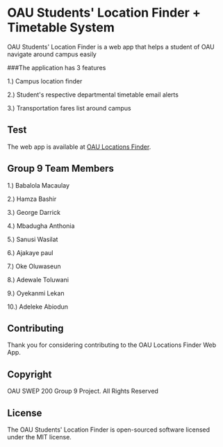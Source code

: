 # OAU Students' Location Finder + Timetable System

OAU Students' Location Finder is a web app that helps a student of OAU navigate around campus easily

###The application has 3 features

1.) Campus location finder

2.) Student's respective departmental timetable email alerts

3.) Transportation fares list around campus

## Test

The web app is available at [OAU Locations Finder](http://oau.smartwebhack.com).

## Group 9 Team Members

1.) Babalola Macaulay

2.) Hamza Bashir

3.) George Darrick

4.) Mbadugha Anthonia

5.) Sanusi Wasilat

6.) Ajakaye paul

7.) Oke Oluwaseun

8.) Adewale Toluwani

9.) Oyekanmi Lekan

10.) Adeleke Abiodun

## Contributing

Thank you for considering contributing to the OAU Locations Finder Web App.

## Copyright

OAU SWEP 200 Group 9 Project. All Rights Reserved

## License

The OAU Students' Location Finder is open-sourced software licensed under the MIT license.